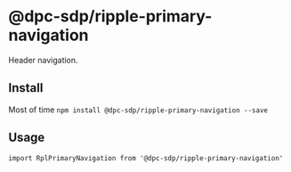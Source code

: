 # @dpc-sdp/ripple-primary-navigation

Header navigation.

## Install
Most of time 
`npm install @dpc-sdp/ripple-primary-navigation --save`

## Usage
```
import RplPrimaryNavigation from '@dpc-sdp/ripple-primary-navigation'

```
